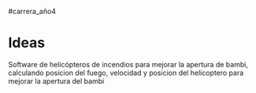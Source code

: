 #carrera_año4 
# Ideas
Software de helicópteros de incendios para mejorar la apertura de bambi, calculando posicion del fuego, velocidad y posicion del helicoptero para mejorar la apertura del bambi